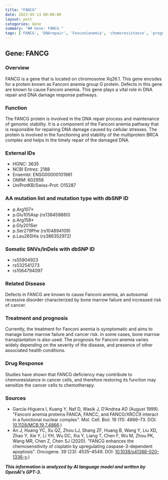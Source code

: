 ```yaml
---
title: "FANCG"
date: 2023-05-13 00:00:00
layout: post
categories: Gene
summary: "## Gene: FANCG "
tags: ['FANCG', 'DNArepair', 'Fanconianemia', 'chemoresistance', 'prognosis', 'drugresponse', 'genomicstability', 'mutation']
---
```


## Gene: FANCG 

### Overview
FANCG is a gene that is located on chromosome Xq26.1. This gene encodes for a protein known as Fanconi anemia group G protein. Defects in this gene are known to cause Fanconi anemia. This gene plays a vital role in DNA repair and DNA damage response pathways.

### Function
The FANCG protein is involved in the DNA repair process and maintenance of genomic stability. It is a component of the Fanconi anemia pathway that is responsible for repairing DNA damage caused by cellular stresses. The protein is involved in the functioning and stability of the multiprotein BRCA complex and helps in the timely repair of the damaged DNA.

### External IDs
- HGNC: 3635
- NCBI Entrez: 2188
- Ensembl: ENSG00000101981
- OMIM: 602956
- UniProtKB/Swiss-Prot: O15287

### AA mutation list and mutation type with dbSNP ID
- p.Arg107*
- p.Glu105Asp (rs138459880)
- p.Arg158*
- p.Gly201Ser
- p.Ser279Phe (rs104894109)
- p.Leu265His (rs386352972)

### Somatic SNVs/InDels with dbSNP ID 
- rs55904923
- rs532541273
- rs1064794097

### Related Disease
Defects in FANCG are known to cause Fanconi anemia, an autosomal recessive disorder characterized by bone marrow failure and increased risk of cancer. 

### Treatment and prognosis
Currently, the treatment for Fanconi anemia is symptomatic and aims to manage bone marrow failure and cancer risk. In some cases, bone marrow transplantation is also used. The prognosis for Fanconi anemia varies widely depending on the severity of the disease, and presence of other associated health conditions.

### Drug Response
Studies have shown that FANCG deficiency may contribute to chemoresistance in cancer cells, and therefore restoring its function may sensitize the cancer cells to chemotherapy.

### Sources

- García-Higuera I, Kuang Y, Naf D, Wasik J, D'Andrea AD (August 1999). "Fanconi anemia proteins FANCA, FANCC, and FANCG/XRCC9 interact in a functional nuclear complex". Mol. Cell. Biol. 19 (11):  4866–73. DOI: [10.1128/MCB.19.7.4866](https://doi.org/10.1128/MCB.19.7.4866).)
- An J, Huang YC, Xu QZ, Zhou LJ, Shang ZF, Huang B, Wang Y, Liu XD, Zhao Y, Xie Y, Li YH, Wu DC, Xia Y, Liang T, Chen F, Wu M, Zhou PK, Wang MR, Chen Z, Chen SJ (2020). "FANCG enhances the chemosensitivity of cisplatin by upregulating caspase-3-dependent apoptosis". Oncogene. 39 (23): 4535–4549. DOI: [10.1038/s41388-020-1336-y](https://doi.org/10.1038/s41388-020-1336-y).)

**_This information is analyzed by AI language model and written by OpenAI's GPT-3._**